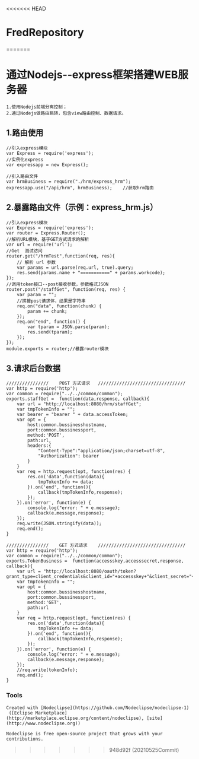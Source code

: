 <<<<<<< HEAD
# FredRepository
=======
# 通过Nodejs--express框架搭建WEB服务器
	1.使用Nodejs前端分离控制；
	2.通过Nodejs做路由跳转，包含view路由控制、数据请求。


## 1.路由使用
	//引入express模块
	var Express = require('express');
	//实例化express
	var expressapp = new Express();
	
	//引入路由文件
	var hrmBusiness = require("./hrm/express_hrm");
	expressapp.use("/api/hrm", hrmBusiness);	//获取hrm路由

## 2.暴露路由文件（示例：express_hrm.js）
	//引入express模块
	var Express = require('express');
	var router = Express.Router();
	//解析URL模块，基于GET方式请求的解析
	var url = require('url');
	//Get  测试访问
	router.get("/hrmTest",function(req, res){
		// 解析 url 参数
	    var params = url.parse(req.url, true).query;
		res.send(params.name + "===========" + params.workcode);
	});
	//调用token接口--post接收参数，参数格式JSON
	router.post("/staffGet", function(req, res) {
		var param = "";
		//拼接post请求体，结果是字符串
		req.on("data", function(chunk) {
			param += chunk;
		});
		req.on("end", function() {
			var tparam = JSON.parse(param);
			res.send(tparam);
		});
	});
	module.exports = router;//暴露router模块

## 3.请求后台数据
	////////////////	POST 方式请求	/////////////////////////////////
	var http = require('http');
	var common = require("../../common/common");
	exports.staffGet =  function(data,response, callback){
		var url = "http://localhost:8080/hrm/staffGet";		
		var tmpTokenInfo = "";
		var bearer = "bearer " + data.accessToken;
		var opt = {
			host:common.bussinesshostname,
			port:common.bussinessport,
		    method:'POST',
		    path:url,
		    headers:{
		    	"Content-Type":"application/json;charset=utf-8",
		    	"Authorization": bearer
		    }
		}
		var req = http.request(opt, function(res) {
		    res.on('data',function(data){
		    	tmpTokenInfo += data;
		    }).on('end', function(){
		    	callback(tmpTokenInfo,response);
		    });
		}).on('error', function(e) {
		    console.log("error: " + e.message);
		    callback(e.message,response);
		});
		req.write(JSON.stringify(data));
		req.end();
	}

	////////////////	GET 方式请求	/////////////////////////////////
	var http = require('http');
	var common = require("../../common/common");
	exports.TokenBusiness =  function(accessskey,accesssecret,response, callback){
		var url = "http://localhost:8080/oauth/token?grant_type=client_credentials&client_id="+accessskey+"&client_secret="+accesssecret;
		var tmpTokenInfo = "";
		var opt = {
			host:common.bussinesshostname,
		    port:common.bussinessport,
		    method:'GET',
		    path:url
		}
		var req = http.request(opt, function(res) {
		    res.on('data',function(data){
		    	tmpTokenInfo += data;
		    }).on('end', function(){
		    	callback(tmpTokenInfo,response);
		    });
		}).on('error', function(e) {
		    console.log("error: " + e.message);
		    callback(e.message,response);
		});
		//req.write(tokenInfo);
		req.end();
	}


### Tools

	Created with [Nodeclipse](https://github.com/Nodeclipse/nodeclipse-1)
	 ([Eclipse Marketplace](http://marketplace.eclipse.org/content/nodeclipse), [site](http://www.nodeclipse.org))   
	
	Nodeclipse is free open-source project that grows with your contributions.
>>>>>>> 948d92f (20210525Commit)
